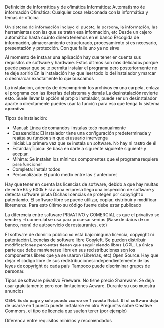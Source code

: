 Definición de informática y de ofimática
Informática: Automatismo de información
Ofimática: Cualquier cosa relacionada con la informática y temas de oficina

Un sistema de información incluye el puesto, la persona, la información, las herramientas con las que se tratan esa información, etc
Desde un cajero automático hasta cuánto dinero tenemos en el banco
Recogida de información, almacenamiento estructurado, procesamiento si es necesario, presentación y protección. Con que falle uno ya no sirve

Al momento de instalar una aplicación hay que tener en cuenta sus requisitos de software y hardware. Estos últimos son más delicados porque puede pasar que se te permita instalar el programa pero posteriormente no te deje abrirlo
En la instalación hay que leer todo lo del instalador y marcar o desmarcar exactamente lo que buscamos

La instalación, además de descomprimir los archivos en una carpeta, enlaza el programa con las librerías del sistema y demás
La desinstalación revierte esto. Suele llevar la opción el propio instalador, puede ser un desinstalador aparte o directamente puedes usar la función para eso que tenga tu sistema operativo

Tipos de instalación:
- Manual: Línea de comandos, instalas todo manualmente
- Desatendida: El instalador tiene una configuración predeterminada y realiza su función sin que el usuario intervenga
- Inicial: La primera vez que se instala un software. No hay ni rastro de él
- Estándar/Típica: Se basa en darle a siguiente siguiente siguiente y aceptar. 
- Mínima: Se instalan los mínimos componentes que el programa requiere para funcionar
- Completa: Instala todos
- Personalizada: El punto medio entre las 2 anteriores

Hay que tener en cuenta las licencias de software, debido a que hay multas de entre 6k y 600k € si a una empresa llega una inspección de software y detecta software pirata
Dichas licencias se protegen por copyright o patentando. El software libre se puede utilizar, copiar, distribuir y modificar libremente. Para esto último su código fuente debe estar publicado

La diferencia entre software PRIVATIVO y COMERCIAL es que el privativo se vende y el comercial se usa para procesar ventas (Base de datos de un banco, menú de autoservicio de restaurantes, etc)

El software de dominio público no está bajo ninguna licencia, copyright ni patentación
Licencias de software libre
Copyleft. Se pueden distribuir modificaciones pero estas tienen que seguir siendo libres
LGPL. La única parte que debe mantenerse libre en sus redistribuciones son los componentes libres que ya se usaron (Librerías, etc)
Open Source. Hay que dejar el código libre de sus redistribuciones independientemente de las leyes de copyright de cada país. Tampoco puede discriminar grupos de personas

Tipos de software privativo
Freeware. No tiene precio
Shareware. Se deja usar gratuitamente pero con limitaciones
Adware. Durante su uso muestra anuncios

OEM. Es de pago y solo puede usarse en 1 puesto
Retail. Si el software deja de usarse en 1 puesto puede instalarse en otro
Preguntas sobre Creative Commons, el tipo de licencia que suelen tener (por ejemplo)

Diferencia entre requisitos mínimos y recomendados
